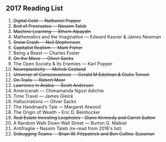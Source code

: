 ## 2017 Reading List

1. ~~Digital Gold — Nathaniel Popper~~
2. ~~Bed of Procrustes — Nassim Taleb~~
3. ~~Machine Learning — Ethem Alpaydin~~
4. Mathematics and the Imagination — Edward Kasner & James Newman
5. ~~Snow Crash — Neil Stephenson~~
6. ~~Capitalist Realism — Mark Fisher~~
7. Being a Beast — Charles Foster
8. ~~On the Move — Oliver Sacks~~
9. The Open Society & Its Enemies — Karl Popper
10. ~~Neuroplasticity — Moheb Costand~~
11. ~~Universe of Consciousness — Gerald M Edelman & Giulio Tononi~~
12. ~~On Trails — Robert Moor~~
13. ~~Lawrence in Arabia — Scott Anderson~~
14. Americanah — Chimamanda Ngozi Adichie
15. Time Travel — James Gleick
16. Hallucinations — Oliver Sacks
17. The Handmaid’s Tale — Margaret Atwood
18. The Origin of Wealth – Eric D. Beinhocker
19. ~~Real Estate Investing Loopholes – Diane Kennedy and Garret Sutton~~
20. A Random Walk Down Wall Street — Burton G. Malkiel
21. Antifragile – Nassim Taleb (re-read from 2016's list)
22. ~~Debugging Teams — Brian W. Fitzpatrick and Ben Collins-Sussman~~
